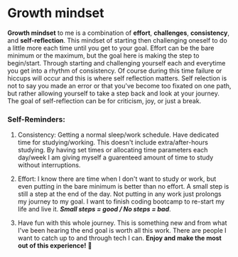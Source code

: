 # Growth mindset

**Growth mindset** to me is a combination of **effort**, **challenges**, **consistency**, and **self-reflection**. This mindset of starting then challenging oneself to do a little more each time until you get to your goal. Effort can be the bare minimum or the maximum, but the goal here is making the step to begin/start. Through starting and challenging yourself each and everytime you get into a rhythm of consistency. Of course during this time failure or hiccups will occur and this is where self reflection matters. Self relection is not to say you made an error or that you've become too fixated on one path, but rather allowing yourself to take a step back and look at your journey. The goal of self-reflection can be for criticism, joy, or just a break. 

### Self-Reminders:
1. Consistency: Getting a normal sleep/work schedule. Have dedicated time for studying/working. This doesn't include extra/after-hours studying. By having set times or allocating time parameters each day/week I am giving myself a guarenteed amount of time to study without interruptions.

1. Effort: I know there are time when I don't want to study or work, but even putting in the bare minimum is better than no effort. A small step is still a step at the end of the day. Not putting in any work just prolongs my journey to my goal. I want to finish coding bootcamp to re-start my life and live it. ***Small steps = good / No steps = bad***. 

1. Have fun with this whole journey. This is something new and from what I've been hearing the end goal is worth all this work. There are people I want to catch up to and through tech I can. **Enjoy and make the most out of this experience!** 🐸
